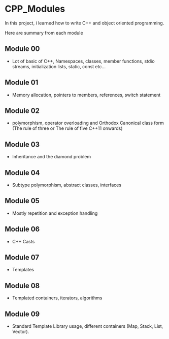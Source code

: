 # CPP_Modules

In this project, i learned how to write C++ and object oriented programming.

Here are summary from each module

## Module 00
  - Lot of basic of C++, Namespaces, classes, member functions, stdio streams, initialization lists, static, const etc...
## Module 01
 - Memory allocation, pointers to members, references, switch statement
## Module 02
 - polymorphism, operator overloading and Orthodox Canonical class form (The rule of three or The rule of five C++11 onwards)
## Module 03
 - Inheritance and the diamond problem
## Module 04
 - Subtype polymorphism, abstract classes, interfaces
## Module 05
 - Mostly repetition and exception handling
## Module 06
 - C++ Casts
## Module 07
 - Templates
## Module 08
 - Templated containers, iterators, algorithms
## Module 09
 - Standard Template Library usage, different containers (Map, Stack, List, Vector).

